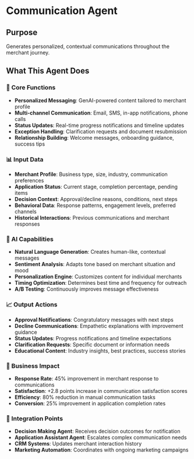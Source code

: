 # Communication Agent

## Purpose
Generates personalized, contextual communications throughout the merchant journey.

## What This Agent Does

### 🎯 Core Functions
- **Personalized Messaging**: GenAI-powered content tailored to merchant profile
- **Multi-channel Communication**: Email, SMS, in-app notifications, phone calls
- **Status Updates**: Real-time progress notifications and timeline updates
- **Exception Handling**: Clarification requests and document resubmission
- **Relationship Building**: Welcome messages, onboarding guidance, success tips

### 📊 Input Data
- **Merchant Profile**: Business type, size, industry, communication preferences
- **Application Status**: Current stage, completion percentage, pending items
- **Decision Context**: Approval/decline reasons, conditions, next steps
- **Behavioral Data**: Response patterns, engagement levels, preferred channels
- **Historical Interactions**: Previous communications and merchant responses

### 🤖 AI Capabilities
- **Natural Language Generation**: Creates human-like, contextual messages
- **Sentiment Analysis**: Adapts tone based on merchant situation and mood
- **Personalization Engine**: Customizes content for individual merchants
- **Timing Optimization**: Determines best time and frequency for outreach
- **A/B Testing**: Continuously improves message effectiveness

### 📈 Output Actions
- **Approval Notifications**: Congratulatory messages with next steps
- **Decline Communications**: Empathetic explanations with improvement guidance
- **Status Updates**: Progress notifications and timeline expectations
- **Clarification Requests**: Specific document or information needs
- **Educational Content**: Industry insights, best practices, success stories

### 🎯 Business Impact
- **Response Rate**: 45% improvement in merchant response to communications
- **Satisfaction**: +2.8 points increase in communication satisfaction scores
- **Efficiency**: 80% reduction in manual communication tasks
- **Conversion**: 25% improvement in application completion rates

### 🔗 Integration Points
- **Decision Making Agent**: Receives decision outcomes for notification
- **Application Assistant Agent**: Escalates complex communication needs
- **CRM Systems**: Updates merchant interaction history
- **Marketing Automation**: Coordinates with ongoing marketing campaigns